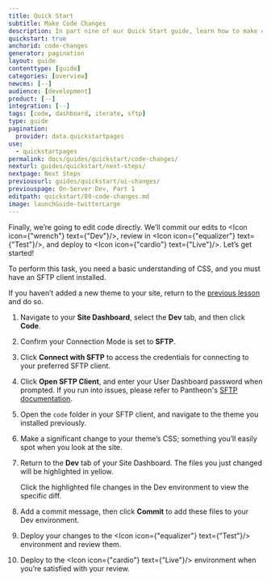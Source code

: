 ```yaml
---
title: Quick Start
subtitle: Make Code Changes
description: In part nine of our Quick Start guide, learn how to make code changes using SFTP.
quickstart: true
anchorid: code-changes
generator: pagination
layout: guide
contenttype: [guide]
categories: [overview]
newcms: [--]
audience: [development]
product: [--]
integration: [--]
tags: [code, dashboard, iterate, sftp]
type: guide
pagination:
  provider: data.quickstartpages
use:
  - quickstartpages
permalink: docs/guides/quickstart/code-changes/
nexturl: guides/quickstart/next-steps/
nextpage: Next Steps
previousurl: guides/quickstart/ui-changes/
previouspage: On-Server Dev, Part 1
editpath: quickstart/09-code-changes.md
image: launchGuide-twitterLarge
---
```


Finally, we’re going to edit code directly. We’ll commit our edits to <Icon icon={"wrench"} text={"Dev"}/>, review in <Icon icon={"equalizer"} text={"Test"}/>, and deploy to <Icon icon={"cardio"} text={"Live"}/>. Let’s get started!

 <Alert title="Note"  type="info" >
  To perform this task, you need a basic understanding of CSS, and you must have an SFTP client installed.
</Alert>

If you haven’t added a new theme to your site, return to the [previous lesson](/guides/quickstart/ui-changes) and do so.

1. Navigate to your **Site Dashboard**, select the **Dev** tab, and then click **Code**. 

1. Confirm your Connection Mode is set to **SFTP**.

1. Click **Connect with SFTP** to access the credentials for connecting to your preferred SFTP client.

1. Click **Open SFTP Client**, and enter your User Dashboard password when prompted. If you run into issues, please refer to Pantheon's [SFTP documentation](/sftp#sftp-connection-information).

1. Open the `code` folder in your SFTP client, and navigate to the theme you installed previously.

1. Make a significant change to your theme’s CSS; something you’ll easily spot when you look at the site.

1. Return to the **Dev** tab of your Site Dashboard. The files you just changed will be highlighted in yellow.

    <Alert title="Note"  type="info" >
      Click the highlighted file changes in the Dev environment to
      view the specific diff.
    </Alert>

1. Add a commit message, then click **Commit** to add these files to your Dev environment.

1. Deploy your changes to the <Icon icon={"equalizer"} text={"Test"}/> environment and review them. 

1. Deploy to the <Icon icon={"cardio"} text={"Live"}/> environment when you’re satisfied with your review.